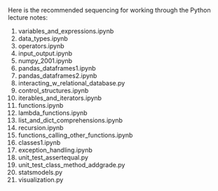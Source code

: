 Here is the recommended sequencing for working through the Python lecture notes:

1) variables_and_expressions.ipynb
2) data_types.ipynb
3) operators.ipynb
4) input_output.ipynb
5) numpy_2001.ipynb
6) pandas_dataframes1.ipynb
7) pandas_dataframes2.ipynb
8) interacting_w_relational_database.py
9) control_structures.ipynb
10) iterables_and_iterators.ipynb
11) functions.ipynb
12) lambda_functions.ipynb
13) list_and_dict_comprehensions.ipynb
14) recursion.ipynb
15) functions_calling_other_functions.ipynb
16) classes1.ipynb
17) exception_handling.ipynb
18) unit_test_assertequal.py
19) unit_test_class_method_addgrade.py
20) statsmodels.py
21) visualization.py
